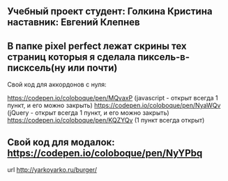 Учебный проект
студент: Голкина Кристина
наставник: Евгений Клепнев
---------------------------
В папке pixel perfect лежат скрины тех страниц которыя я сделала пиксель-в-писксель(ну или почти)
---------------------------
Свой код для аккордонов с нуля:

https://codepen.io/coloboque/pen/MQvaxP (javascript - открыт всегда 1 пункт, и его можно закрыть)
https://codepen.io/coloboque/pen/NyaWQv (jQuery - открыт всегда 1 пункт, и его можно закрыть)
https://codepen.io/coloboque/pen/KQZYQv  (1 пункт всегда открыт)


Свой код для модалок:
https://codepen.io/coloboque/pen/NyYPbq
--------------------------
url http://yarkoyarko.ru/burger/